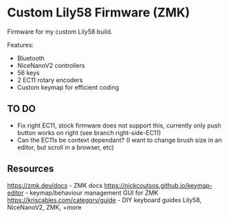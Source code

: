 # Custom Lily58 Firmware (ZMK)
Firmware for my custom Lily58 build.

Features:
- Bluetooth
- NiceNanoV2 controllers
- 56 keys
- 2 EC11 rotary encoders
- Custom keymap for efficient coding

## TO DO
- Fix right EC11, stock firmware does not support this, currently only push button works on right (see branch right-side-EC11)
- Can the EC11s be context dependant? (I want to change brush size in an editor, but scroll in a browser, etc)

## Resources
https://zmk.dev/docs - ZMK docs
https://nickcoutsos.github.io/keymap-editor - keymap/behaviour management GUI for ZMK
https://kriscables.com/category/guide - DIY keyboard guides Lily58, NiceNanoV2, ZMK, +more
